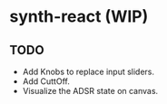 # synth-react (WIP)

## TODO

- Add Knobs to replace input sliders.
- Add CuttOff.
- Visualize the ADSR state on canvas.
